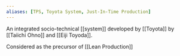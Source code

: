 ```yaml
---
aliases: [TPS, Toyota System, Just-In-Time Production]
---
```


An integrated socio-technical [[system]] developed by [[Toyota]] by [[Taiichi Ohno]] and [[Eiji Toyoda]].

Considered as the precursor of [[Lean Production]]